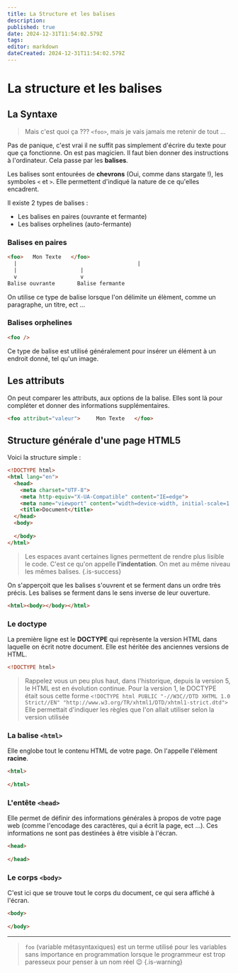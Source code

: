 ```yaml
---
title: La Structure et les balises
description: 
published: true
date: 2024-12-31T11:54:02.579Z
tags: 
editor: markdown
dateCreated: 2024-12-31T11:54:02.579Z
---
```


# La structure et les balises

## La Syntaxe

> Mais c'est quoi ça ??? `<foo>`, mais je vais jamais me retenir de tout ...

Pas de panique, c'est vrai il ne suffit pas simplement d'écrire du texte pour que ça fonctionne. On est pas magicien. Il faut bien donner des instructions à l'ordinateur. Cela passe par les **balises**.

Les balises sont entourées de **chevrons** (Oui, comme dans stargate !), les symboles `<` et `>`.
Elle permettent d'indiqué la nature de ce qu'elles encadrent.

Il existe 2 types de balises : 
- Les balises en paires (ouvrante et fermante)
- Les balises orphelines (auto-fermante)

### Balises en paires 

```html
<foo> 	Mon Texte 	</foo>
  | 									 |
  |                    |
  v                    v
Balise ouvrante       Balise fermante
```
On utilise ce type de balise lorsque l'on délimite un élèment, comme un paragraphe, un titre, ect ...

### Balises orphelines

```html
<foo />
```
Ce type de balise est utilisé généralement pour insérer un élément à un endroit donné, tel qu'un image.

## Les attributs

On peut comparer les attributs, aux options de la balise. Elles sont là pour compléter et donner des informations supplémentaires.

```html
<foo attribut="valeur"> 	Mon Texte 	</foo>
```

## Structure générale d'une page HTML5

Voici la structure simple :

```html
<!DOCTYPE html>
<html lang="en">
  <head>
    <meta charset="UTF-8">
    <meta http-equiv="X-UA-Compatible" content="IE=edge">
    <meta name="viewport" content="width=device-width, initial-scale=1.0">
    <title>Document</title>
  </head>
  <body>
    
  </body>
</html>
```

> Les espaces avant certaines lignes permettent de rendre plus lisible le code. C'est ce qu'on appelle **l'indentation**. On met au même niveau les mêmes balises.
{.is-success}


On s'apperçoit que les balises s'ouvrent et se ferment dans un ordre très précis. Les balises se ferment dans le sens inverse de leur ouverture.

```html
<html><body></body></html>
```

### Le doctype

La première ligne est le **DOCTYPE** qui reprèsente la version HTML dans laquelle on écrit notre document. Elle est héritée des anciennes versions de HTML.
```html
<!DOCTYPE html>
```

> Rappelez vous un peu plus haut, dans l'historique, depuis la version 5, le HTML est en évolution continue. 
> Pour la version 1, le DOCTYPE était sous cette forme 
`<!DOCTYPE html PUBLIC "-//W3C//DTD XHTML 1.0 Strict//EN" "http://www.w3.org/TR/xhtml1/DTD/xhtml1-strict.dtd">`
> Elle permettait d'indiquer les règles que l'on allait utiliser selon la version utilisée


### La balise `<html>`

Elle englobe tout le contenu HTML de votre page. On l'appelle l'élèment **racine**.

```html
<html>
  
</html>
```

### L'entête `<head>`

Elle permet de définir des informations générales à propos de votre page web (comme l'encodage des caractères, qui a écrit la page, ect ...). Ces informations ne sont pas destinées à être visible à l'écran.

```html
<head>
  
</head>
```


### Le corps `<body>`

C'est ici que se trouve tout le corps du document, ce qui sera affiché à l'écran.

```html
<body>
  
</body>
```

---

> `foo` (variable métasyntaxiques) est un terme utilisé pour les variables sans importance en programmation lorsque le programmeur est trop paresseux pour penser à un nom réel 😉
{.is-warning}